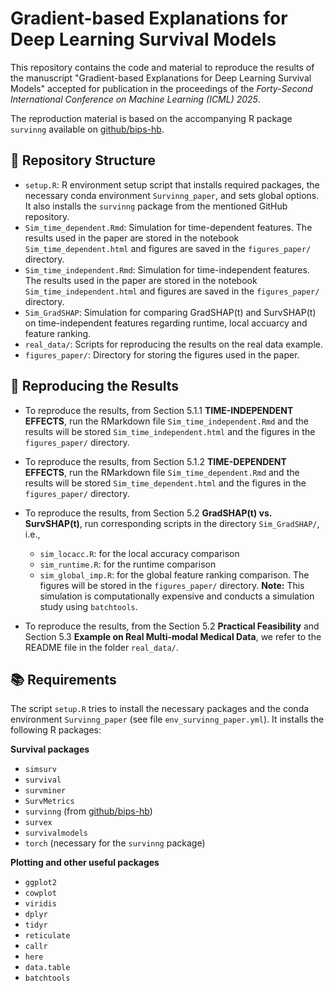 # Gradient-based Explanations for Deep Learning Survival Models

This repository contains the code and material to reproduce the results of the 
manuscript "Gradient-based Explanations for Deep Learning Survival Models" 
accepted for publication in the proceedings of the *Forty-Second International 
Conference on Machine Learning (ICML) 2025*.

The reproduction material is based on the accompanying R package `survinng`
available on [github/bips-hb](https://github.com/bips-hb/survinng).

## 📁 Repository Structure

- `setup.R`: R environment setup script that installs required packages,
   the necessary conda environment `Survinng_paper`, and sets global options.
   It also installs the `survinng` package from the mentioned GitHub repository.
- `Sim_time_dependent.Rmd`: Simulation for time-dependent features. The results
   used in the paper are stored in the notebook `Sim_time_dependent.html` and
   figures are saved in the `figures_paper/` directory.
- `Sim_time_independent.Rmd`: Simulation for time-independent features. The results
   used in the paper are stored in the notebook `Sim_time_independent.html` and
   figures are saved in the `figures_paper/` directory.
-  `Sim_GradSHAP`: Simulation for comparing GradSHAP(t) and SurvSHAP(t) on 
   time-independent features regarding runtime, local accuarcy and feature ranking.
- `real_data/`: Scripts for reproducing the results on the real data example.
- `figures_paper/`: Directory for storing the figures used in the paper.

## 🚀 Reproducing the Results

* To reproduce the results, from Section 5.1.1 **TIME-INDEPENDENT EFFECTS**, run the 
  RMarkdown file `Sim_time_independent.Rmd` and the results will be stored 
  `Sim_time_independent.html` and the figures in the `figures_paper/` 
  directory.
  
* To reproduce the results, from Section 5.1.2 **TIME-DEPENDENT EFFECTS**, run the
  RMarkdown file `Sim_time_dependent.Rmd` and the results will be stored 
  `Sim_time_dependent.html` and the figures in the `figures_paper/` 
  directory.
  
* To reproduce the results, from Section 5.2 **GradSHAP(t) vs. SurvSHAP(t)**, run 
  corresponding scripts in the directory `Sim_GradSHAP/`, i.e.,
  - `sim_locacc.R`: for the local accuracy comparison
  - `sim_runtime.R`: for the runtime comparison
  - `sim_global_imp.R`: for the  global feature ranking comparison.
  The figures will be stored in the `figures_paper/` directory.
  **Note:** This simulation is computationally expensive and conducts a 
  simulation study using `batchtools`.
  
* To reproduce the results, from the Section 5.2 **Practical Feasibility** and
  Section 5.3 **Example on Real Multi-modal Medical Data**, we refer to
  the README file in the folder `real_data/`.

## 📚 Requirements

The script `setup.R` tries to install the necessary packages and the conda 
environment `Survinng_paper` (see file `env_survinng_paper.yml`). 
It installs the following R packages:

**Survival packages**

- `simsurv`
- `survival`
- `survminer`
- `SurvMetrics`
- `survinng` (from [github/bips-hb](https://github.com/bips-hb/survinng))
- `survex`
- `survivalmodels`
- `torch` (necessary for the `survinng` package)

**Plotting and other useful packages**

- `ggplot2`
- `cowplot`
- `viridis`
- `dplyr`
- `tidyr`
- `reticulate`
- `callr`
- `here`
- `data.table`
- `batchtools`
